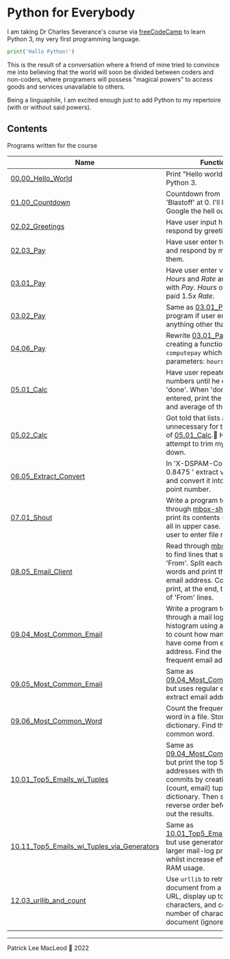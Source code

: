 # Python for Everybody

I am taking Dr Charles Severance's course via [freeCodeCamp](https://www.freecodecamp.org/learn/scientific-computing-with-python/) to learn Python 3, my very first programming language.

```python
print('Hallo Python!')
```     

This is the result of a conversation where a friend of mine tried to convince me into believing that the world will soon be divided between coders and non-coders, where programers will possess "magical powers" to access goods and services unavailable to others.

Being a linguaphile, I am excited enough just to add Python to my repertoire (with or without said powers).

## Contents

Programs written for the course

|Name|Function|
|---|---|
|[00.00_Hello_World](00.00_Hello_World.py)|Print "Hello world!" using Python 3.|
|[01.00_Countdown](01.00_Countdown.py)|Countdown from 10 with 'Blastoff' at 0. I'll have to Google the hell out of this!|
|[02.02_Greetings](02.02_Greetings.py)|Have user input his name and respond by greeting him.|
|[02.03_Pay](02.03_Pay.py)|Have user enter two numbers and respond by multiplying them.|
|[03.01_Pay](03.01_Pay.py)|Have user enter values for *Hours* and *Rate* and respond with *Pay*. *Hours* over 40 are paid 1.5x *Rate*.|
|[03.02_Pay](03.02_Pay.py)|Same as [03.01_Pay](03.01_Pay.py) but exit program if user enters anything other than numbers|
|[04.06_Pay](04.06_Pay.py)|Rewrite [03.01_Pay](03.01_Pay.py) by creating a function called `computepay` which takes two parameters: `hours`, `rate`.|
|[05.01_Calc](05.01_Calc.py)|Have user repeatedly enter numbers until he enters 'done'. When 'done' is entered, print the total, count, and average of the numbers.|
|[05.02_Calc](05.02_Calc.py)|Got told that lists are unnecessary for the objective of [05.01_Calc](05.01_Calc.py).🥺 Here's an attempt to trim my code down.|
|[06.05_Extract_Convert](06.05_Extract_Convert.py)|In 'X-DSPAM-Conference: 0.8475 ' extract value after ':' and convert it into a floating-point number.|
|[07.01_Shout](07.01_Shout.py)|Write a program to read through [mbox-short.txt](mbox-short.txt) and print its contents (line by line) all in upper case. Prompt the user to enter file name first.|
|[08.05_Email_Client](08.05_Email_Client.py)|Read through [mbox-short.txt](mbox-short.txt) to find lines that start with 'From'. Split each line into words and print the sender's email address. Count and print, at the end, the number of 'From' lines.|
|[09.04_Most_Common_Email](09.00/09.04_Most_Common_Email.py)|Write a program to read through a mail log. Build a histogram using a dictionary to count how many messages have come from each email address. Find the most frequent email address.|
|[09.05_Most_Common_Email](09.00/09.05_Most_Common_Email.py)|Same as [09.04_Most_Common_Email](09.00/09.04_Most_Common_Email.py) but uses regular expression to extract email address.|
|[09.06_Most_Common_Word](09.00/09.06_Most_Common_Word.py)|Count the frequency of each word in a file. Store it in a dictionary. Find the most common word.|
|[10.01_Top5_Emails_wi_Tuples](10.01_Top5_Emails_wi_Tuples.py)|Same as [09.04_Most_Common_Email](09.00/09.04_Most_Common_Email.py) but print the top 5 email addresses with the most commits by creating a list of (count, email) tuples from the dictionary. Then sort the list in reverse order before printing out the results.|
|[10.11_Top5_Emails_wi_Tuples_via_Generators](10.11_Top5_Emails_wi_Tuples_via_Generators.py)|Same as [10.01_Top5_Emails_wi_Tuples](10.01_Top5_Emails_wi_Tuples.py) but use generators to enable larger mail-log processing whilst increase efficiency on RAM usage.|
|[12.03_urllib_and_count](12.03_urllib_and_count.py)|Use `urllib` to retrieve a document from a user-input URL, display up to 3000 characters, and count the number of characters in the document (ignore header).|
|[]()||

---
Patrick Lee MacLeod 🦄 2022